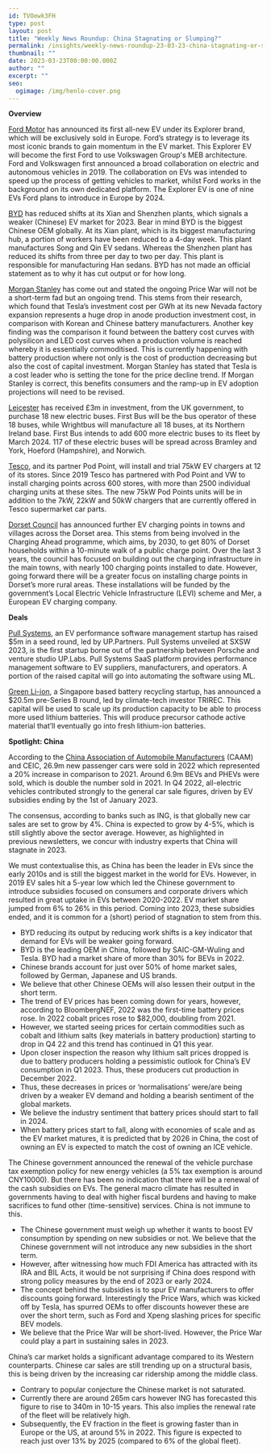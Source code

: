 ```yaml
---
id: TVOewk3FH
type: post
layout: post
title: "Weekly News Roundup: China Stagnating or Slumping?"
permalink: /insights/weekly-news-roundup-23-03-23-china-stagnating-or-slumping/
thumbnail: ""
date: 2023-03-23T00:00:00.000Z
author: ""
excerpt: ""
seo:
  ogimage: /img/henlo-cover.png
---
```

**Overview**

[Ford Motor](https://www.cnbc.com/2023/03/21/ford-explorer-ev-europe.html) has announced its first all-new EV under its Explorer brand, which will be exclusively sold in Europe. Ford’s strategy is to leverage its most iconic brands to gain momentum in the EV market. This Explorer EV will become the first Ford to use Volkswagen Group's MEB architecture. Ford and Volkswagen first announced a broad collaboration on electric and autonomous vehicles in 2019. The collaboration on EVs was intended to speed up the process of getting vehicles to market, whilst Ford works in the background on its own dedicated platform. The Explorer EV is one of nine EVs Ford plans to introduce in Europe by 2024.

[BYD](https://www.reuters.com/business/autos-transportation/byd-reduces-shifts-two-ev-assembly-plants-china-sources-2023-03-21/) has reduced shifts at its Xian and Shenzhen plants, which signals a weaker (Chinese) EV market for 2023. Bear in mind BYD is the biggest Chinese OEM globally. At its Xian plant, which is its biggest manufacturing hub, a portion of workers have been reduced to a 4-day week. This plant manufactures Song and Qin EV sedans. Whereas the Shenzhen plant has reduced its shifts from three per day to two per day. This plant is responsible for manufacturing Han sedans. BYD has not made an official statement as to why it has cut output or for how long.

[Morgan Stanley](https://thedriven.io/2023/03/22/tesla-and-byd-electric-vehicle-price-war-shows-ev-price-cuts-are-a-trend-not-a-fad/) has come out and stated the ongoing Price War will not be a short-term fad but an ongoing trend. This stems from their research, which found that Tesla’s investment cost per GWh at its new Nevada factory expansion represents a huge drop in anode production investment cost, in comparison with Korean and Chinese battery manufacturers. Another key finding was the comparison it found between the battery cost curves with polysilicon and LED cost curves when a production volume is reached whereby it is essentially commoditised. This is currently happening with battery production where not only is the cost of production decreasing but also the cost of capital investment. Morgan Stanley has stated that Tesla is a cost leader who is setting the tone for the price decline trend. If Morgan Stanley is correct, this benefits consumers and the ramp-up in EV adoption projections will need to be revised.

[Leicester](https://www.autocar.co.uk/car-news/new-cars/leicester-ditches-diesel-buses-%25C2%25A322m-ev-shift) has received £3m in investment, from the UK government, to purchase 18 new electric buses. First Bus will be the bus operator of these 18 buses, while Wrightbus will manufacture all 18 buses, at its Northern Ireland base. First Bus intends to add 600 more electric buses to its fleet by March 2024. 117 of these electric buses will be spread across Bramley and York, Hoeford (Hampshire), and Norwich.

[Tesco](https://www.moveelectric.com/e-cars/tesco-and-pod-point-add-75kw-ev-chargers-supermarket-network), and its partner Pod Point, will install and trial 75kW EV chargers at 12 of its stores. Since 2019 Tesco has partnered with Pod Point and VW to install charging points across 600 stores, with more than 2500 individual charging units at these sites. The new 75kW Pod Points units will be in addition to the 7kW, 22kW and 50kW chargers that are currently offered in Tesco supermarket car parts.

[Dorset Council](https://news.dorsetcouncil.gov.uk/2023/03/21/council-charges-ahead-with-plans-to-improve-electric-vehicle-charging-network-in-dorset/#:~:text=Dorset%2520Council%2520has%2520announced%2520ambitious,walk%2520of%2520a%2520public%2520chargepoint.) has announced further EV charging points in towns and villages across the Dorset area. This stems from being involved in the Charging Ahead programme, which aims, by 2030, to get 80% of Dorset households within a 10-minute walk of a public charge point. Over the last 3 years, the council has focused on building out the charging infrastructure in the main towns, with nearly 100 charging points installed to date. However, going forward there will be a greater focus on installing charge points in Dorset’s more rural areas. These installations will be funded by the government’s Local Electric Vehicle Infrastructure (LEVI) scheme and Mer, a European EV charging company.

**Deals**

[Pull Systems](https://techcrunch.com/2023/03/17/pull-systems-launches-out-of-up-labs-porsche-partnership-to-tackle-ev-performance/?TrucksFoT), an EV performance software management startup has raised $5m in a seed round, led by UP.Partners. Pull Systems unveiled at SXSW 2023, is the first startup borne out of the partnership between Porsche and venture studio UP.Labs. Pull Systems SaaS platform provides performance management software to EV suppliers, manufacturers, and operators. A portion of the raised capital will go into automating the software using ML.

[Green Li-ion](https://techcrunch.com/2023/03/17/rawr-green-li-ion-recharges-with-20-5m-to-scale-its-recycling-tech/?TrucksFoT), a Singapore based battery recycling startup, has announced a $20.5m pre-Series B round, led by climate-tech investor TRIREC. This capital will be used to scale up its production capacity to be able to process more used lithium batteries. This will produce precursor cathode active material that’ll eventually go into fresh lithium-ion batteries.

**Spotlight: China**

According to the [China Association of Automobile Manufacturers](https://www.fastmarkets.com/insights/chinese-automobile-output-sales-rise) (CAAM) and CEIC, 26.9m new passenger cars were sold in 2022 which represented a 20% increase in comparison to 2021. Around 6.9m BEVs and PHEVs were sold, which is double the number sold in 2021. In Q4 2022, all-electric vehicles contributed strongly to the general car sale figures, driven by EV subsidies ending by the 1st of January 2023. 

The consensus, according to banks such as ING, is that globally new car sales are set to grow by 4%. China is expected to grow by 4-5%, which is still slightly above the sector average. However, as highlighted in previous newsletters, we concur with industry experts that China will stagnate in 2023.

We must contextualise this, as China has been the leader in EVs since the early 2010s and is still the biggest market in the world for EVs. However, in 2019 EV sales hit a 5-year low which led the Chinese government to introduce subsidies focused on consumers and corporate drivers which resulted in great uptake in EVs between 2020-2022. EV market share jumped from 6% to 26% in this period. Coming into 2023, these subsidies ended, and it is common for a (short) period of stagnation to stem from this.

* BYD reducing its output by reducing work shifts is a key indicator that demand for EVs will be weaker going forward.
* BYD is the leading OEM in China, followed by SAIC-GM-Wuling and Tesla. BYD had a market share of more than 30% for BEVs in 2022.
* Chinese brands account for just over 50% of home market sales, followed by German, Japanese and US brands.
* We believe that other Chinese OEMs will also lessen their output in the short term.
* The trend of EV prices has been coming down for years, however, according to BloombergNEF, 2022 was the first-time battery prices rose. In 2022 cobalt prices rose to $82,000, doubling from 2021.
* However, we started seeing prices for certain commodities such as cobalt and lithium salts (key materials in battery production) starting to drop in Q4 22 and this trend has continued in Q1 this year.
* Upon closer inspection the reason why lithium salt prices dropped is due to battery producers holding a pessimistic outlook for China’s EV consumption in Q1 2023. Thus, these producers cut production in December 2022.
* Thus, these decreases in prices or ‘normalisations’ were/are being driven by a weaker EV demand and holding a bearish sentiment of the global markets.
* We believe the industry sentiment that battery prices should start to fall in 2024.
* When battery prices start to fall, along with economies of scale and as the EV market matures, it is predicted that by 2026 in China, the cost of owning an EV is expected to match the cost of owning an ICE vehicle.  

The Chinese government announced the renewal of the vehicle purchase tax exemption policy for new energy vehicles (a 5% tax exemption is around CNY10000). But there has been no indication that there will be a renewal of the cash subsidies on EVs. The general macro climate has resulted in governments having to deal with higher fiscal burdens and having to make sacrifices to fund other (time-sensitive) services. China is not immune to this.

* The Chinese government must weigh up whether it wants to boost EV consumption by spending on new subsidies or not. We believe that the Chinese government will not introduce any new subsidies in the short term.
* However, after witnessing how much FDI America has attracted with its IRA and BIL Acts, it would be not surprising if China does respond with strong policy measures by the end of 2023 or early 2024.
* The concept behind the subsidies is to spur EV manufacturers to offer discounts going forward. Interestingly the Price Wars, which was kicked off by Tesla, has spurred OEMs to offer discounts however these are over the short term, such as Ford and Xpeng slashing prices for specific BEV models.
* We believe that the Price War will be short-lived. However, the Price War could play a part in sustaining sales in 2023.

China’s car market holds a significant advantage compared to its Western counterparts. Chinese car sales are still trending up on a structural basis, this is being driven by the increasing car ridership among the middle class.

* Contrary to popular conjecture the Chinese market is not saturated.
* Currently there are around 265m cars however ING has forecasted this figure to rise to 340m in 10-15 years. This also implies the renewal rate of the fleet will be relatively high.
* Subsequently, the EV fraction in the fleet is growing faster than in Europe or the US, at around 5% in 2022. This figure is expected to reach just over 13% by 2025 (compared to 6% of the global fleet).